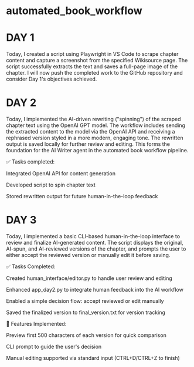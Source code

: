 # automated_book_workflow

# DAY 1
Today, I created a script using Playwright in VS Code to scrape chapter content and capture a screenshot from the specified Wikisource page. The script successfully extracts the text and saves a full-page image of the chapter. I will now push the completed work to the GitHub repository and consider Day 1's objectives achieved.

# DAY 2
Today, I implemented the AI-driven rewriting ("spinning") of the scraped chapter text using the OpenAI GPT model. The workflow includes sending the extracted content to the model via the OpenAI API and receiving a rephrased version styled in a more modern, engaging tone. The rewritten output is saved locally for further review and editing. This forms the foundation for the AI Writer agent in the automated book workflow pipeline.

✅ Tasks completed:

Integrated OpenAI API for content generation

Developed script to spin chapter text

Stored rewritten output for future human-in-the-loop feedback

# DAY 3
Today, I implemented a basic CLI-based human-in-the-loop interface to review and finalize AI-generated content. The script displays the original, AI-spun, and AI-reviewed versions of the chapter, and prompts the user to either accept the reviewed version or manually edit it before saving.

✅ Tasks Completed:

Created human_interface/editor.py to handle user review and editing

Enhanced app_day2.py to integrate human feedback into the AI workflow

Enabled a simple decision flow: accept reviewed or edit manually

Saved the finalized version to final_version.txt for version tracking

🧪 Features Implemented:

Preview first 500 characters of each version for quick comparison

CLI prompt to guide the user's decision

Manual editing supported via standard input (CTRL+D/CTRL+Z to finish)


